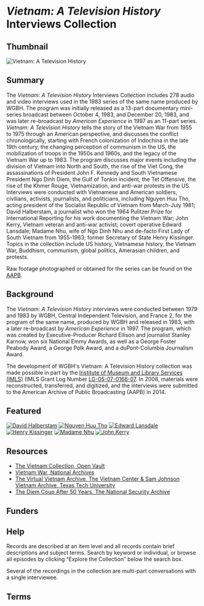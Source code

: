 # <em>Vietnam: A Television History</em> Interviews Collection

## Thumbnail

![<em>Vietnam: A Television History</em>](https://s3.amazonaws.com/americanarchive.org/special-collections/Vietnam_tv_history.jpg "Vietnam")

## Summary

The <em>Vietnam: A Television History</em> Interviews Collection includes 278 audio and video interviews used in the 1983 series of the same name produced by WGBH. The program was initially released as a 13-part documentary mini-series broadcast between October 4, 1983, and December 20, 1983, and was later re-broadcast by <em>American Experience</em> in 1997 as an 11-part series. <em>Vietnam: A Television History</em> tells the story of the Vietnam War from 1955 to 1975 through an American perspective, and discusses the conflict chronologically, starting with French colonization of Indochina in the late 19th century, the changing perception of communism in the US, the mobilization of troops in the 1950s and 1960s, and the legacy of the Vietnam War up to 1983. The program discusses major events including the division of Vietnam into North and South, the rise of the Viet Cong, the assassinations of President John F. Kennedy and South Vietnamese President Ngo Dinh Diem, the Gulf of Tonkin incident, the Tet Offensive, the rise of the Khmer Rouge, Vietnamization, and anti-war protests in the US. Interviews were conducted with Vietnamese and American soldiers, civilians, activists, journalists, and politicians, including Nguyen Huu Tho, acting president of the Socialist Republic of Vietnam from March-July 1981; David Halberstam, a journalist who won the 1964 Pulitzer Prize for International Reporting for his work documenting the Vietnam War; John Kerry, Vietnam veteran and anti-war activist; covert operative Edward Lansdale; Madame Nhu, wife of Ngo Dinh Nhu and de-facto First Lady of South Vietnam from 1955-1963; former Secretary of State Henry Kissinger. Topics in the collection include US history, Vietnamese history, the Vietnam War, Buddhism, communism, global politics, Amerasian children, and protests. 

Raw footage photographed or obtained for the series can be found on the [AAPB](https://americanarchive.org/catalog?f%5Baccess_types%5D%5B%5D=digitized&f%5Basset_type%5D%5B%5D=Raw+Footage&f%5Bseries_titles%5D%5B%5D=Vietnam%3A+A+Television+History&sort=title+asc). 

## Background

The <em>Vietnam: A Television History</em> interviews were conducted between 1979 and 1983 by WGBH, Central Independent Television, and France 2, for the program of the same name, produced by WGBH and released in 1983, with a later re-broadcast by <em>American Experience</em> in 1997. The program, which was created by Executive-Producer Richard Ellison and journalist Stanley Karnow, won six National Emmy Awards, as well as a George Foster Peabody Award, a George Polk Award, and a duPont-Columbia Journalism Award. 

The development of WGBH's Vietnam: A Television History collection was made possible in part by the [Institute of Museum and Library Services (IMLS)](https://www.imls.gov/) (IMLS Grant Log Number [LG-05-07-0166-07](https://www.imls.gov/grants/awarded/lg-05-07-0166-07). In 2008, materials were reconstructed, transferred, and digitized, and the interviews were submitted to the American Archive of Public Broadcasting (AAPB) in 2014.

## Featured 

[![David Halberstam](https://s3.amazonaws.com/americanarchive.org/special-collections/cpb-aacip_15-br8mc8rj0f.jpg)](/catalog/cpb-aacip_15-br8mc8rj0f)
[![Nguyen Huu Tho](https://s3.amazonaws.com/americanarchive.org/special-collections/cpb-aacip_15-hx15m62f6f.jpg)](/catalog/cpb-aacip_15-hx15m62f6f)
[![Edward Lansdale](https://s3.amazonaws.com/americanarchive.org/special-collections/cpb-aacip_15-js9h41jt6c.jpg)](/catalog/cpb-aacip_15-js9h41jt6c)
[![Henry Kissinger](https://s3.amazonaws.com/americanarchive.org/special-collections/cpb-aacip_15-3r0pr7mt1w.jpg)](/catalog/cpb-aacip_15-3r0pr7mt1w)
[![Madame Nhu](https://s3.amazonaws.com/americanarchive.org/special-collections/cpb-aacip_15-gh9b56d91m.jpg)](/catalog/cpb-aacip_15-gh9b56d91m)
[![John Kerry](https://s3.amazonaws.com/americanarchive.org/special-collections/cpb-aacip_15-vm42r3pb0s.jpg)](/catalog/cpb-aacip_15-vm42r3pb0s)

## Resources

- [The Vietnam Collection, Open Vault](http://openvault.wgbh.org/collections/vietnam/interviews)
- [Vietnam War, National Archives](https://www.archives.gov/research/vietnam-war) 
- [The Virtual Vietnam Archive, The Vietnam Center & Sam Johnson Vietnam Archive, Texas Tech University](http://www.wvculture.org/history/jbexhibit/jbintroduction.html)
- [The Diem Coup After 50 Years, The National Security Archive](https://nsarchive2.gwu.edu/NSAEBB/NSAEBB444/)

## Funders

## Help

Records are described at an item level and all records contain brief descriptions and subject terms. Search by keyword or individual, or browse all episodes by clicking “Explore the Collection” below the search box. 

Several of the recordings in the collection are multi-part conversations with a single interviewee.

## Terms

